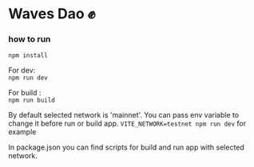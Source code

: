 # Waves Dao ✊

### how to run 
```npm install```

For dev:<br>
```npm run dev```

For build :<br>
```npm run build```

By default selected network is 'mainnet'. You can pass env variable to change it before run or build app.
```VITE_NETWORK=testnet npm run dev``` for example

In package.json you can find scripts for build and run app with selected network.
